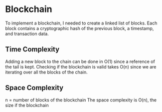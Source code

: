# Blockchain

To implement a blockchain, I needed to create a linked list of blocks. Each block contains a cryptographic hash of the previous block, a timestamp, and transaction data.

## Time Complexity

Adding a new block to the chain can be done in O(1) since a reference of the tail is kept.
Checking if the blockchain is valid takes O(n) since we are iterating over all the blocks of the chain.

## Space Complexity
n = number of blocks of the blockchain
The space complexity is O(n), the size if the blockchain